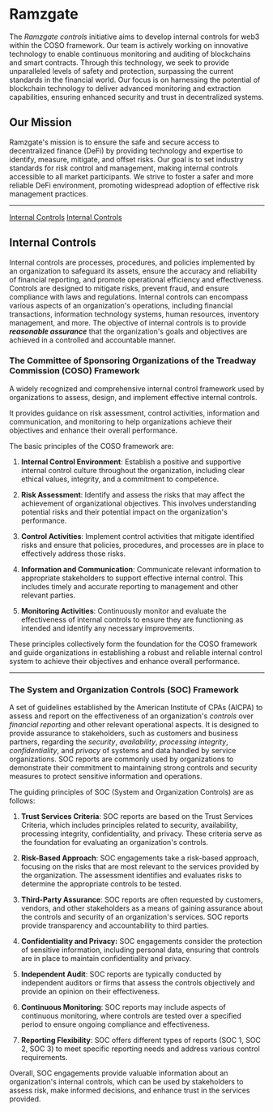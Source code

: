 # Ramzgate

The _Ramzgate controls_ initiative aims to develop internal controls for web3 within the COSO framework. Our team is actively working on innovative technology to enable continuous monitoring and auditing of blockchains and smart contracts. Through this technology, we seek to provide unparalleled levels of safety and protection, surpassing the current standards in the financial world. Our focus is on harnessing the potential of blockchain technology to deliver advanced monitoring and extraction capabilities, ensuring enhanced security and trust in decentralized systems.

## Our Mission
Ramzgate's mission is to ensure the safe and secure access to decentralized finance (DeFi) by providing technology and expertise to identify, measure, mitigate, and offset risks. Our goal is to set industry standards for risk control and management, making internal controls accessible to all market participants. We strive to foster a safer and more reliable DeFi environment, promoting widespread adoption of effective risk management practices.

--------
[Internal Controls](/Users/eyal42/Work/Entrepreneurship/Ramzgate/Ramzgate_github/profile/Controls.md)
[Internal Controls](https://github.com/Ramzgate/.github/blob/main/profile/Controls.md)
## Internal Controls

Internal controls are processes, procedures, and policies implemented by an organization to safeguard its assets, ensure the accuracy and reliability of financial reporting, and promote operational efficiency and effectiveness. Controls are designed to mitigate risks, prevent fraud, and ensure compliance with laws and regulations. Internal controls can encompass various aspects of an organization's operations, including financial transactions, information technology systems, human resources, inventory management, and more. The objective of internal controls is to provide __*reasonable assurance*__ that the organization's goals and objectives are achieved in a controlled and accountable manner.


### The Committee of Sponsoring Organizations of the Treadway Commission (COSO) Framework

 A widely recognized and comprehensive internal control framework used by organizations to assess, design, and implement effective internal controls. 

 It provides guidance on risk assessment, control activities, information and communication, and monitoring to help organizations achieve their objectives and enhance their overall performance.

The basic principles of the COSO framework are:

1. __Internal Control Environment__: Establish a positive and supportive internal control culture throughout the organization, including clear ethical values, integrity, and a commitment to competence.

2. __Risk Assessment__: Identify and assess the risks that may affect the achievement of organizational objectives. This involves understanding potential risks and their potential impact on the organization's performance.

3. __Control Activities__: Implement control activities that mitigate identified risks and ensure that policies, procedures, and processes are in place to effectively address those risks.

4. __Information and Communication__: Communicate relevant information to appropriate stakeholders to support effective internal control. This includes timely and accurate reporting to management and other relevant parties.

5. __Monitoring Activities__: Continuously monitor and evaluate the effectiveness of internal controls to ensure they are functioning as intended and identify any necessary improvements.

These principles collectively form the foundation for the COSO framework and guide organizations in establishing a robust and reliable internal control system to achieve their objectives and enhance overall performance.

---------------------

### The System and Organization Controls (SOC) Framework 

A set of guidelines established by the American Institute of CPAs (AICPA) to assess and report on the effectiveness of an organization's _controls_ over _financial reporting_ and other relevant operational aspects. It is designed to provide assurance to stakeholders, such as customers and business partners, regarding the _security_, _availability_, _processing integrity_, _confidentiality_, and _privacy_ of systems and data handled by service organizations. SOC reports are commonly used by organizations to demonstrate their commitment to maintaining strong controls and security measures to protect sensitive information and operations.

The guiding principles of SOC (System and Organization Controls) are as follows:

1. __Trust Services Criteria__: SOC reports are based on the Trust Services Criteria, which includes principles related to security, availability, processing integrity, confidentiality, and privacy. These criteria serve as the foundation for evaluating an organization's controls.

2. __Risk-Based Approach__: SOC engagements take a risk-based approach, focusing on the risks that are most relevant to the services provided by the organization. The assessment identifies and evaluates risks to determine the appropriate controls to be tested.

3. __Third-Party Assurance__: SOC reports are often requested by customers, vendors, and other stakeholders as a means of gaining assurance about the controls and security of an organization's services. SOC reports provide transparency and accountability to third parties.

4. __Confidentiality and Privacy:__ SOC engagements consider the protection of sensitive information, including personal data, ensuring that controls are in place to maintain confidentiality and privacy.

5. __Independent Audit__: SOC reports are typically conducted by independent auditors or firms that assess the controls objectively and provide an opinion on their effectiveness.

6. __Continuous Monitoring__: SOC reports may include aspects of continuous monitoring, where controls are tested over a specified period to ensure ongoing compliance and effectiveness.

7. __Reporting Flexibility__: SOC offers different types of reports (SOC 1, SOC 2, SOC 3) to meet specific reporting needs and address various control requirements.

Overall, SOC engagements provide valuable information about an organization's internal controls, which can be used by stakeholders to assess risk, make informed decisions, and enhance trust in the services provided.


<!--

**Here are some ideas to get you started:**

🙋‍♀️ A short introduction - what is your organization all about?
🌈 Contribution guidelines - how can the community get involved?
👩‍💻 Useful resources - where can the community find your docs? Is there anything else the community should know?
🍿 Fun facts - what does your team eat for breakfast?
🧙 Remember, you can do mighty things with the power of [Markdown](https://docs.github.com/github/writing-on-github/getting-started-with-writing-and-formatting-on-github/basic-writing-and-formatting-syntax)
-->
